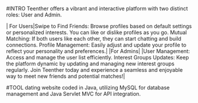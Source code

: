 
#INTRO
Teenther offers a vibrant and interactive platform with two distinct roles: User and Admin.

| For Users|Swipe to Find Friends: Browse profiles based on default settings or personalized interests. You can like or dislike profiles as you go.
Mutual Matching: If both users like each other, they can start chatting and build connections.
Profile Management: Easily adjust and update your profile to reflect your personality and preferences.|
|For Admins|
|User Management: Access and manage the user list efficiently.
Interest Groups Updates: Keep the platform dynamic by updating and managing new interest groups regularly.
Join Teenther today and experience a seamless and enjoyable way to meet new friends and potential matches!|


#TOOL
 dating website coded in Java, utilizing MySQL for database management and Java Servlet MVC for API integration.
